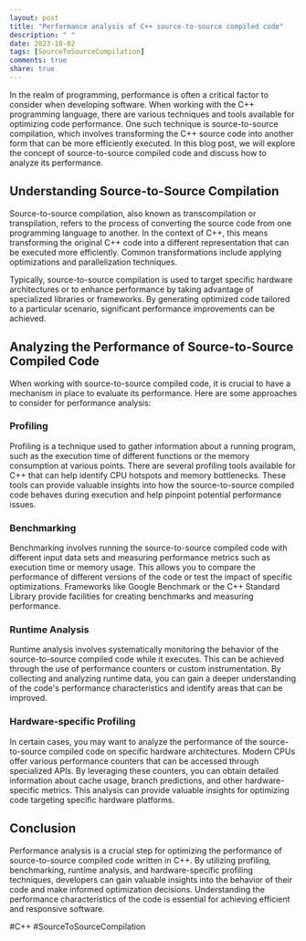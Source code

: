 ```yaml
---
layout: post
title: "Performance analysis of C++ source-to-source compiled code"
description: " "
date: 2023-10-02
tags: [SourceToSourceCompilation]
comments: true
share: true
---
```


In the realm of programming, performance is often a critical factor to consider when developing software. When working with the C++ programming language, there are various techniques and tools available for optimizing code performance. One such technique is source-to-source compilation, which involves transforming the C++ source code into another form that can be more efficiently executed. In this blog post, we will explore the concept of source-to-source compiled code and discuss how to analyze its performance.

## Understanding Source-to-Source Compilation

Source-to-source compilation, also known as transcompilation or transpilation, refers to the process of converting the source code from one programming language to another. In the context of C++, this means transforming the original C++ code into a different representation that can be executed more efficiently. Common transformations include applying optimizations and parallelization techniques.

Typically, source-to-source compilation is used to target specific hardware architectures or to enhance performance by taking advantage of specialized libraries or frameworks. By generating optimized code tailored to a particular scenario, significant performance improvements can be achieved.

## Analyzing the Performance of Source-to-Source Compiled Code

When working with source-to-source compiled code, it is crucial to have a mechanism in place to evaluate its performance. Here are some approaches to consider for performance analysis:

### Profiling

Profiling is a technique used to gather information about a running program, such as the execution time of different functions or the memory consumption at various points. There are several profiling tools available for C++ that can help identify CPU hotspots and memory bottlenecks. These tools can provide valuable insights into how the source-to-source compiled code behaves during execution and help pinpoint potential performance issues.

### Benchmarking

Benchmarking involves running the source-to-source compiled code with different input data sets and measuring performance metrics such as execution time or memory usage. This allows you to compare the performance of different versions of the code or test the impact of specific optimizations. Frameworks like Google Benchmark or the C++ Standard Library provide facilities for creating benchmarks and measuring performance.

### Runtime Analysis

Runtime analysis involves systematically monitoring the behavior of the source-to-source compiled code while it executes. This can be achieved through the use of performance counters or custom instrumentation. By collecting and analyzing runtime data, you can gain a deeper understanding of the code's performance characteristics and identify areas that can be improved.

### Hardware-specific Profiling

In certain cases, you may want to analyze the performance of the source-to-source compiled code on specific hardware architectures. Modern CPUs offer various performance counters that can be accessed through specialized APIs. By leveraging these counters, you can obtain detailed information about cache usage, branch predictions, and other hardware-specific metrics. This analysis can provide valuable insights for optimizing code targeting specific hardware platforms.

## Conclusion

Performance analysis is a crucial step for optimizing the performance of source-to-source compiled code written in C++. By utilizing profiling, benchmarking, runtime analysis, and hardware-specific profiling techniques, developers can gain valuable insights into the behavior of their code and make informed optimization decisions. Understanding the performance characteristics of the code is essential for achieving efficient and responsive software.

#C++ #SourceToSourceCompilation